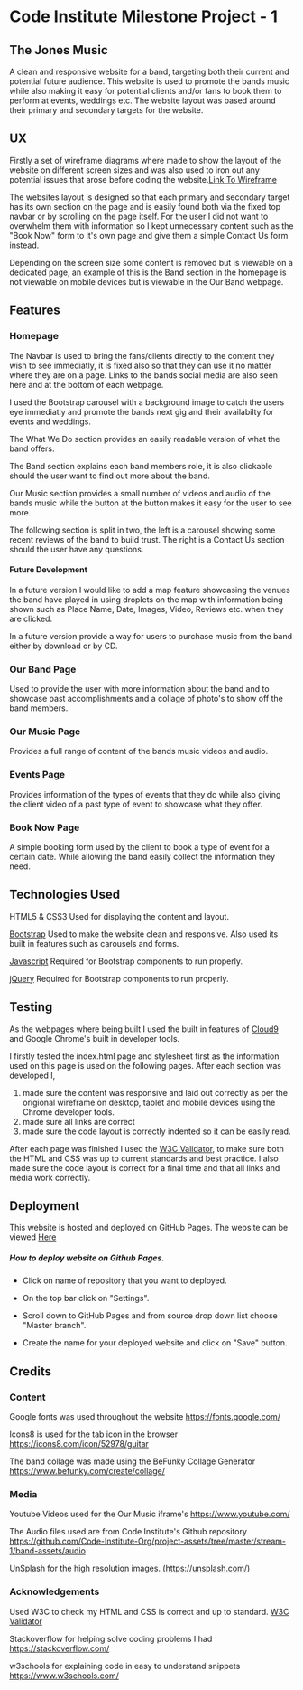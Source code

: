 # Code Institute Milestone Project - 1
## The Jones Music

A clean and responsive website for a band, targeting both their current and potential future audience.
This website is used to promote the bands music while also making it easy for potential clients and/or fans to book them to perform at events, weddings etc.
The website layout was based around their primary and secondary targets for the website.

## UX

Firstly a set of wireframe diagrams where made to show the layout of the website on different screen sizes and was also used to iron out any potential issues that arose before coding the website.[Link To Wireframe](https://xd.adobe.com/view/93b734fd-348a-414f-69f4-79c2324e39f7-e586/)

The websites layout is designed so that each primary and secondary target has its own section on the page and is easily found both via the fixed top navbar or by scrolling on the page itself.
For the user I did not want to overwhelm them with information so I kept unnecessary content such as the "Book Now" form to it's own page and give them a simple Contact Us form instead. 

Depending on the screen size some content is removed but is viewable on a dedicated page, an example of this is the Band section in the homepage is not viewable on mobile devices but is viewable in the Our Band webpage. 

## Features

### Homepage
The Navbar is used to bring the fans/clients directly to the content they wish to see immediatly, it is fixed also so that they can use it no matter where they are on a page. Links to the bands social media are also seen here and at the bottom of each webpage.

I used the Bootstrap carousel with a background image to catch the users eye immediatly and promote the bands next gig and their availabilty for events and weddings.

The What We Do section provides an easily readable version of what the band offers.

The Band section explains each band members role, it is also clickable should the user want to find out more about the band.

Our Music section provides a small number of videos and audio of the bands music while the button at the button makes it easy for the user to see more. 

The following section is split in two, the left is a carousel showing some recent reviews of the band to build trust. The right is a Contact Us section should the user have any questions.

#### Future Development
In a future version I would like to add a map feature showcasing the venues the band have played in using droplets on the map with information being shown such as Place Name, Date, Images, Video, Reviews etc. when they are clicked. 

In a future version provide a way for users to purchase music from the band either by download or by CD. 

### Our Band Page

Used to provide the user with more information about the band and to showcase past accomplishments and a collage of photo's to show off the band members.

### Our Music Page

Provides a full range of content of the bands music videos and audio.

### Events Page

Provides information of the types of events that they do while also giving the client video of a past type of event to showcase what they offer. 

### Book Now Page

A simple booking form used by the client to book a type of event for a certain date.
While allowing the band easily collect the information they need.  

## Technologies Used
HTML5 & CSS3
Used for displaying the content and layout.

[Bootstrap](https://getbootstrap.com/)
Used to make the website clean and responsive.
Also used its built in features such as carousels and forms.

[Javascript](https://www.javascript.com/)
Required for Bootstrap components to run properly.

[jQuery](http://code.jquery.com/)
Required for Bootstrap components to run properly.

## Testing
As the webpages where being built I used the built in features of [Cloud9](https://aws.amazon.com/cloud9/) and Google Chrome's built in developer tools. 

I firstly tested the index.html page and stylesheet first as the information used on this page is used on the following pages. 
After each section was developed I,
1. made sure the content was responsive and laid out correctly as per the origional wireframe on desktop, tablet and mobile devices using the Chrome developer tools.
2. made sure all links are correct
3. made sure the code layout is correctly indented so it can be easily read. 

After each page was finished I used the [W3C Validator](https://validator.w3.org/), to make sure both the HTML and CSS was up to current standards and best practice. I also made sure the code layout is correct for a final time and that all links and media work correctly.

## Deployment

This website is hosted and deployed on GitHub Pages.
The website can be viewed [Here](https://dbyrne87.github.io/)

##### How to deploy website on Github Pages.

   * Click on name of repository that you want to deployed.

   * On the top bar click on "Settings".

   * Scroll down to GitHub Pages and from source drop down list choose "Master branch".

   * Create the name for your deployed website and click on "Save" button.


## Credits

### Content

Google fonts was used throughout the website
https://fonts.google.com/

Icons8 is used for the tab icon in the browser
https://icons8.com/icon/52978/guitar

The band collage was made using the BeFunky Collage Generator
https://www.befunky.com/create/collage/

### Media
Youtube Videos used for the Our Music iframe's
https://www.youtube.com/

The Audio files used are from Code Institute's Github repository
https://github.com/Code-Institute-Org/project-assets/tree/master/stream-1/band-assets/audio

UnSplash for the high resolution images.
(https://unsplash.com/)

### Acknowledgements

Used W3C to check my HTML and CSS is correct and up to standard.
[W3C Validator](https://validator.w3.org/)

Stackoverflow for helping solve coding problems I had
https://stackoverflow.com/

w3schools for explaining code in easy to understand snippets
https://www.w3schools.com/

